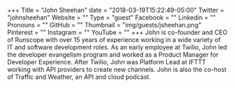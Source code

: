 +++
Title = "John Sheehan"
date = "2018-03-19T15:22:49-05:00"
Twitter = "johnsheehan"
Website = ""
Type = "guest"
Facebook = ""
Linkedin = ""
Pronouns = ""
GitHub = ""
Thumbnail = "img/guests/jsheehan.png"
Pinterest = ""
Instagram = ""
YouTube = ""
+++
John is co-founder and CEO of Runscope with over 15 years of experience working in a wide variety of IT and software development roles. As an early employee at Twilio, John led the developer evangelism program and worked as a Product Manager for Developer Experience. After Twilio, John was Platform Lead at IFTTT working with API providers to create new channels. John is also the co-host of Traffic and Weather, an API and cloud podcast.
